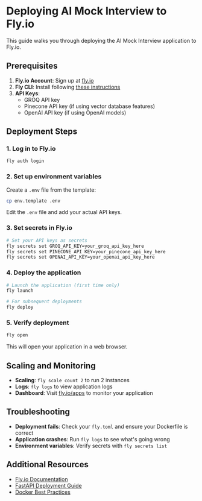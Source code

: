 # Deploying AI Mock Interview to Fly.io

This guide walks you through deploying the AI Mock Interview application to Fly.io.

## Prerequisites

1. **Fly.io Account**: Sign up at [fly.io](https://fly.io)
2. **Fly CLI**: Install following [these instructions](https://fly.io/docs/hands-on/install-flyctl/)
3. **API Keys**:
   - GROQ API key
   - Pinecone API key (if using vector database features)
   - OpenAI API key (if using OpenAI models)

## Deployment Steps

### 1. Log in to Fly.io

```bash
fly auth login
```

### 2. Set up environment variables

Create a `.env` file from the template:

```bash
cp env.template .env
```

Edit the `.env` file and add your actual API keys.

### 3. Set secrets in Fly.io

```bash
# Set your API keys as secrets
fly secrets set GROQ_API_KEY=your_groq_api_key_here
fly secrets set PINECONE_API_KEY=your_pinecone_api_key_here
fly secrets set OPENAI_API_KEY=your_openai_api_key_here
```

### 4. Deploy the application

```bash
# Launch the application (first time only)
fly launch

# For subsequent deployments
fly deploy
```

### 5. Verify deployment

```bash
fly open
```

This will open your application in a web browser.

## Scaling and Monitoring

- **Scaling**: `fly scale count 2` to run 2 instances
- **Logs**: `fly logs` to view application logs
- **Dashboard**: Visit [fly.io/apps](https://fly.io/apps) to monitor your application

## Troubleshooting

- **Deployment fails**: Check your `fly.toml` and ensure your Dockerfile is correct
- **Application crashes**: Run `fly logs` to see what's going wrong
- **Environment variables**: Verify secrets with `fly secrets list`

## Additional Resources

- [Fly.io Documentation](https://fly.io/docs/)
- [FastAPI Deployment Guide](https://fastapi.tiangolo.com/deployment/)
- [Docker Best Practices](https://docs.docker.com/develop/develop-images/dockerfile_best-practices/) 